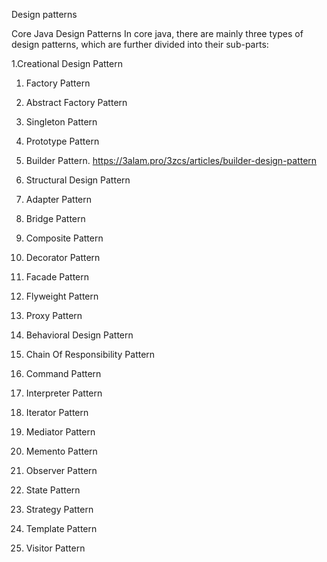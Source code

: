 Design patterns

Core Java Design Patterns
In core java, there are mainly three types of design patterns, which are further divided into their sub-parts:

1.Creational Design Pattern
1. Factory Pattern
2. Abstract Factory Pattern
3. Singleton Pattern
4. Prototype Pattern
5. Builder Pattern. https://3alam.pro/3zcs/articles/builder-design-pattern

2. Structural Design Pattern
1. Adapter Pattern
2. Bridge Pattern
3. Composite Pattern
4. Decorator Pattern
5. Facade Pattern
6. Flyweight Pattern
7. Proxy Pattern

3. Behavioral Design Pattern
1. Chain Of Responsibility Pattern
2. Command Pattern
3. Interpreter Pattern
4. Iterator Pattern
5. Mediator Pattern
6. Memento Pattern
7. Observer Pattern
8. State Pattern
9. Strategy Pattern
10. Template Pattern
11. Visitor Pattern
